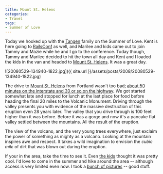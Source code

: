 ```yaml
---
title: Mount St. Helens
categories:
- Travel
tags:
- Summer of Love
---
```


Today we hooked up with the [Tangen](http://www.thetangens.net/) family on the Summer of Love. Kent is here going to [RailsConf](http://conferences.oreillynet.com/rails/) as well, and Marilee and kids came out to join Tammy and Mazie while he and I go to the conference. Today though, Tammy and Marilee decided to hit the town all day and Kent and I loaded the kids in the van and headed to [Mount St. Helens](http://www.fs.fed.us/gpnf/mshnvm/). It was a great day.

![20080529-134940-1822.jpg]({{ site.url }}/assets/posts/2008/20080529-134940-1822.jpg)

The drive to [Mount St. Helens](http://en.wikipedia.org/wiki/Mount_St._Helens) from Portland wasn't too bad; [about 50 minutes on the interstate and 30 or so on the highway](http://maps.google.com/maps?f=q&hl=en&geocode=&q=portland,+or+to+Mount+St.+Helens,+wa&sll=44.90482,-93.438463&sspn=0.008541,0.01781&ie=UTF8&z=9). We got started somewhat late and stopped for lunch at the last place for food before heading the final 20 miles to the Volcanic Monument. Driving through the valley presents you with evidence of the massive destruction of this eruption even 28 years later. The valley that you drive through is 100 feet higher than it was before. Before it was a gorge and now it's a pancake flat valley settled between the mountains. All the result of the eruption.

The view of the volcano, and the very young trees everywhere, just exclaim the power of something as mighty as a volcano. Looking at the mountain inspires awe and respect. It takes a wild imagination to envision the _cubic mile_ of dirt that was blown out during the eruption.

If your in the area, take the time to see it. Even [the kids](http://thingelstad.com/s/photos/album/72157605333918289/photo/2535026447/Mount-St-Helens-Kids-Loaded-Up.html) thought it was pretty cool. I'd love to come in the summer and hike around the area -- although access is very limited even now. I took a [bunch of pictures](http://thingelstad.com/s/photos/album/72157605333918289/Mount-St-Helens.html) -- good stuff.
